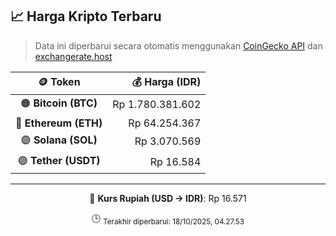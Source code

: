 

<!-- HARGA_KRIPTO -->
## 📈 Harga Kripto Terbaru

> Data ini diperbarui secara otomatis menggunakan [CoinGecko API](https://www.coingecko.com/) dan [exchangerate.host](https://exchangerate.host/)

<div align="center">

| 🪙 Token | 💰 Harga (IDR) |
|:------:|---------------:|
| 🟠 **Bitcoin (BTC)**   | Rp 1.780.381.602 |
| 🔵 **Ethereum (ETH)**  | Rp 64.254.367 |
| 🟣 **Solana (SOL)**    | Rp 3.070.569 |
| 🟢 **Tether (USDT)**   | Rp 16.584 |

---

💱 **Kurs Rupiah (USD → IDR)**: Rp 16.571

🕒 <sub>Terakhir diperbarui: 18/10/2025, 04.27.53</sub>

</div>
<!-- /HARGA_KRIPTO -->